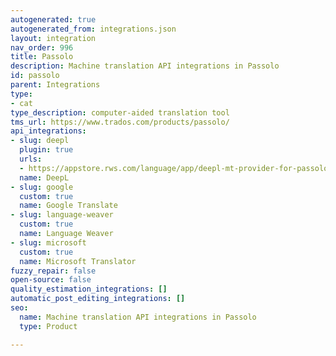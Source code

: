 ```yaml
---
autogenerated: true
autogenerated_from: integrations.json
layout: integration
nav_order: 996
title: Passolo
description: Machine translation API integrations in Passolo
id: passolo
parent: Integrations
type:
- cat
type_description: computer-aided translation tool
tms_url: https://www.trados.com/products/passolo/
api_integrations:
- slug: deepl
  plugin: true
  urls:
  - https://appstore.rws.com/language/app/deepl-mt-provider-for-passolo/1088/
  name: DeepL
- slug: google
  custom: true
  name: Google Translate
- slug: language-weaver
  custom: true
  name: Language Weaver
- slug: microsoft
  custom: true
  name: Microsoft Translator
fuzzy_repair: false
open-source: false
quality_estimation_integrations: []
automatic_post_editing_integrations: []
seo:
  name: Machine translation API integrations in Passolo
  type: Product

---
```


